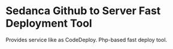 # Sedanca Github to Server Fast Deployment Tool
Provides service like as CodeDeploy. Php-based fast deploy tool.
